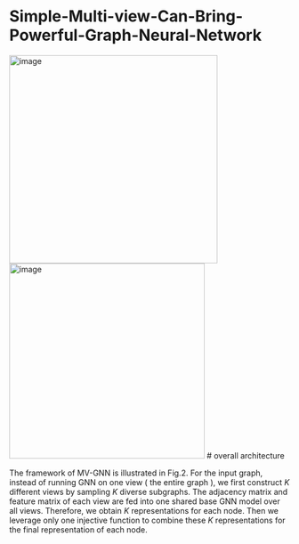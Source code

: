 # Simple-Multi-view-Can-Bring-Powerful-Graph-Neural-Network
<img width="374" alt="image" src="https://user-images.githubusercontent.com/101496242/217576624-342f8592-b588-49d6-ab08-9ccbea4da170.png">
<img width="351" alt="image" src="https://user-images.githubusercontent.com/101496242/217576796-2ca599a5-74ac-4338-a73b-ed2578c5a898.png">
# overall architecture

The framework of MV-GNN is illustrated in Fig.2. For the input graph, instead of running GNN on one view ( the entire graph ), we first construct $K$ different views by sampling $K$ diverse subgraphs. The adjacency matrix and feature matrix of each view are fed into one shared base GNN model over all views. Therefore, we obtain $K$ representations for each node. Then we leverage only one injective function to combine these $K$ representations for the final representation of each node.
